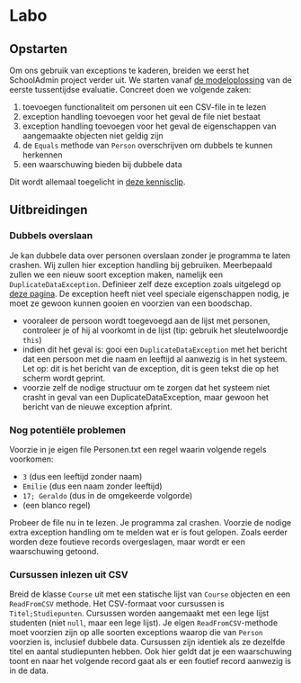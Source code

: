 # Labo

## Opstarten

Om ons gebruik van exceptions te kaderen, breiden we eerst het SchoolAdmin project verder uit. We starten vanaf [de modeloplossing](https://youtu.be/wuZz0RBksEA) van de eerste tussentijdse evaluatie. Concreet doen we volgende zaken:

1. toevoegen functionaliteit om personen uit een CSV-file in te lezen
2. exception handling toevoegen voor het geval de file niet bestaat
3. exception handling toevoegen voor het geval de eigenschappen van aangemaakte objecten niet geldig zijn
4. de `Equals` methode van `Person` overschrijven om dubbels te kunnen herkennen
5. een waarschuwing bieden bij dubbele data

Dit wordt allemaal toegelicht in [deze kennisclip](https://youtu.be/k7t480u7hfs).

## Uitbreidingen

### Dubbels overslaan

Je kan dubbele data over personen overslaan zonder je programma te laten crashen. Wij zullen hier exception handling bij gebruiken. Meerbepaald zullen we een nieuw soort exception maken, namelijk een `DuplicateDataException`. Definieer zelf deze exception zoals uitgelegd op [deze pagina](zelf-uitzonderingen-maken.md#een-eigen-exception-ontwerpen). De exception heeft niet veel speciale eigenschappen nodig, je moet ze gewoon kunnen gooien en voorzien van een boodschap.

* vooraleer de persoon wordt toegevoegd aan de lijst met personen, controleer je of hij al voorkomt in de lijst \(tip: gebruik het sleutelwoordje `this`\)
* indien dit het geval is: gooi een `DuplicateDataException` met het bericht dat een persoon met die naam en leeftijd al aanwezig is in het systeem. Let op: dit is het bericht van de exception, dit is geen tekst die op het scherm wordt geprint.
* voorzie zelf de nodige structuur om te zorgen dat het systeem niet crasht in geval van een DuplicateDataException, maar gewoon het bericht van de nieuwe exception afprint.

### Nog potentiële problemen

Voorzie in je eigen file Personen.txt een regel waarin volgende regels voorkomen:

* `3` \(dus een leeftijd zonder naam\)
* `Emilie` \(dus een naam zonder leeftijd\)
* `17; Geraldo` \(dus in de omgekeerde volgorde\)
* \(een blanco regel\)

Probeer de file nu in te lezen. Je programma zal crashen. Voorzie de nodige extra exception handling om te melden wat er is fout gelopen. Zoals eerder worden deze foutieve records overgeslagen, maar wordt er een waarschuwing getoond.

### Cursussen inlezen uit CSV

Breid de klasse `Course` uit met een statische lijst van `Course` objecten en een `ReadFromCSV` methode. Het CSV-formaat voor cursussen is `Titel;Studiepunten`. Cursussen worden aangemaakt met een lege lijst studenten \(niet `null`, maar een lege lijst\). Je eigen `ReadFromCSV`-methode moet voorzien zijn op alle soorten exceptions waarop die van `Person` voorzien is, inclusief dubbele data. Cursussen zijn identiek als ze dezelfde titel en aantal studiepunten hebben. Ook hier geldt dat je een waarschuwing toont en naar het volgende record gaat als er een foutief record aanwezig is in de data.

